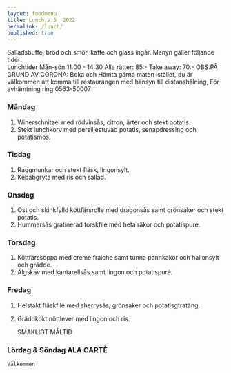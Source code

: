 ```yaml
---
layout: foodmenu
title: Lunch V.5  2022
permalink: /lunch/
published: true
---
```

Salladsbuffé, bröd och smör, kaffe och glass ingår.
Menyn gäller följande tider:  
Lunchtider  Mån-sön:11:00 - 14:30
Alla rätter: 85:- Take away: 70:-
OBS.PÅ GRUND AV CORONA: Boka och Hämta gärna maten istället, du är välkommen att komma till restaurangen med hänsyn till distanshålning, För avhämtning ring:0563-50007
                                

### Måndag
1. Winerschnitzel med rödvinsås, citron, ärter och stekt potatis.
2. Stekt lunchkorv med persiljestuvad potatis, senapdressing och potatismos.

### Tisdag
1. Raggmunkar och stekt fläsk, lingonsylt.
2. Kebabgryta med ris och sallad.

### Onsdag
1. Ost och skinkfylld köttfärsrolle med dragonsås samt grönsaker och stekt potatis.
2. Hummersås gratinerad torskfilé med heta räkor och potatispuré.

### Torsdag
1. Köttfärssoppa med creme fraiche samt tunna pannkakor och hallonsylt och grädde. 
2. Älgskav med kantarellsås samt lingon och potatispuré.

### Fredag  
1. Helstakt fläskfilé med sherrysås, grönsaker och potatisgtratäng.
2. Gräddkokt nöttlever med lingon och ris.
   

    SMAKLIGT MÅLTID
### Lördag & Söndag ALA CARTÈ

    Välkommen
    
       
    

   
    
   
     

